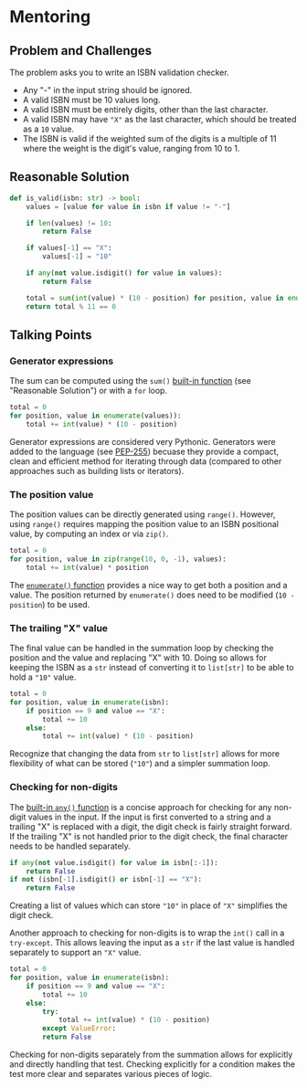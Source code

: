 # Mentoring

## Problem and Challenges

The problem asks you to write an ISBN validation checker.

* Any "-" in the input string should be ignored.
* A valid ISBN must be 10 values long.
* A valid ISBN must be entirely digits, other than the last character.
* A valid ISBN may have `"X"` as the last character, which should be treated as a `10` value.
* The ISBN is valid if the weighted sum of the digits is a multiple of 11 where the weight is the digit's value, ranging from 10 to 1.

## Reasonable Solution

```python
def is_valid(isbn: str) -> bool:
    values = [value for value in isbn if value != "-"]

    if len(values) != 10:
        return False

    if values[-1] == "X":
        values[-1] = "10"

    if any(not value.isdigit() for value in values):
        return False

    total = sum(int(value) * (10 - position) for position, value in enumerate(values))
    return total % 11 == 0
```

## Talking Points

### Generator expressions

The sum can be computed using the `sum()` [built-in function][builtin-functions] (see "Reasonable Solution") or with a `for` loop.

```python
total = 0
for position, value in enumerate(values)):
    total += int(value) * (10 - position)
```

Generator expressions are considered very Pythonic.
Generators were added to the language (see [PEP-255]) becuase they provide a compact, clean and efficient method for iterating through data (compared to other approaches such as building lists or iterators).

### The position value

The position values can be directly generated using `range()`.
However, using `range()` requires mapping the position value to an ISBN positional value, by computing an index or via `zip()`.

```python
total = 0
for position, value in zip(range(10, 0, -1), values):
    total += int(value) * position
```

The [`enumerate()` function][builtin-functions] provides a nice way to get both a position and a value.
The position returned by `enumerate()` does need to be modified (`10 - position`) to be used.

### The trailing "X" value

The final value can be handled in the summation loop by checking the position and the value and replacing "X" with 10.
Doing so allows for keeping the ISBN as a `str` instead of converting it to `list[str]` to be able to hold a `"10"` value.

```python
total = 0
for position, value in enumerate(isbn):
    if position == 9 and value == "X":
        total += 10
    else:
        total += int(value) * (10 - position)
```

Recognize that changing the data from `str` to `list[str]` allows for more flexibility of what can be stored (`"10"`) and a simpler summation loop.

### Checking for non-digits

The [built-in `any()` function][builtin-functions] is a concise approach for checking for any non-digit values in the input.
If the input is first converted to a string and a trailing "X" is replaced with a digit, the digit check is fairly straight forward.
If the trailing "X" is not handled prior to the digit check, the final character needs to be handled separately.

```python
if any(not value.isdigit() for value in isbn[:-1]):
    return False
if not (isbn[-1].isdigit() or isbn[-1] == "X"):
    return False
```

Creating a list of values which can store `"10"` in place of `"X"` simplifies the digit check.

Another approach to checking for non-digits is to wrap the `int()` call in a `try-except`.
This allows leaving the input as a `str` if the last value is handled separately to support an `"X"` value.

```python
total = 0
for position, value in enumerate(isbn):
    if position == 9 and value == "X":
        total += 10
    else:
        try:
            total += int(value) * (10 - position)
        except ValueError:
	    return False
```

Checking for non-digits separately from the summation allows for explicitly and directly handling that test.
Checking explicitly for a condition makes the test more clear and separates various pieces of logic.


[builtin-functions]: https://docs.python.org/3/library/functions.html
[PEP-255]: https://www.python.org/dev/peps/pep-0255/
